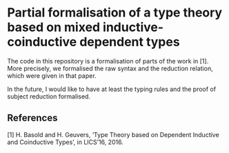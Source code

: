 # Partial formalisation of a type theory based on mixed inductive-coinductive dependent types

The code in this repository is a formalisation of parts of the work in [1].
More precisely, we formalised the raw syntax and the reduction relation, which
were given in that paper.

In the future, I would like to have at least the typing rules and the proof of
subject reduction formalised.

## References

[1] H. Basold and H. Geuvers, ‘Type Theory based on Dependent Inductive and
Coinductive Types’, in LICS’16, 2016.
